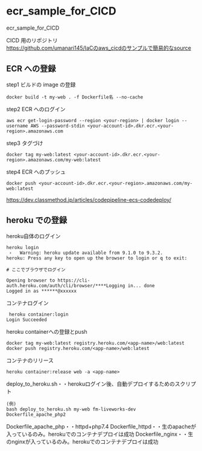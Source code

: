 # ecr_sample_for_CICD

ecr_sample_for_CICD

CICD 用のリポジトリ<br>
https://github.com/umanari145/IaCのaws_cicdのサンプルで簡易的なsource

## ECR への登録

step1 ビルドの image の登録

```
docker build -t my-web . -f Dockerfile名 --no-cache

```

step2 ECR へのログイン

```
aws ecr get-login-password --region <your-region> | docker login --username AWS --password-stdin <your-account-id>.dkr.ecr.<your-region>.amazonaws.com

```

step3 タグづけ

```
docker tag my-web:latest <your-account-id>.dkr.ecr.<your-region>.amazonaws.com/my-web:latest

```

step4 ECR へのプッシュ

```
docker push <your-account-id>.dkr.ecr.<your-region>.amazonaws.com/my-web:latest

```

https://dev.classmethod.jp/articles/codepipeline-ecs-codedeploy/



## heroku での登録

heroku自体のログイン
```
heroku login
 ›   Warning: heroku update available from 9.1.0 to 9.3.2.
heroku: Press any key to open up the browser to login or q to exit:

# ここでブラウザでログイン

Opening browser to https://cli-auth.heroku.com/auth/cli/browser/****Logging in... done
Logged in as ******@xxxxxx

```

コンテナログイン
```
 heroku container:login
Login Succeeded
```

heroku containerへの登録とpush
```
docker tag my-web:latest registry.heroku.com/<app-name>/web:latest
docker push registry.heroku.com/<app-name>/web:latest
```

コンテナのリリース
```
heroku container:release web -a <app-name>
```

deploy_to_heroku.sh・・herokuログイン後、自動デプロイするためのスクリプト
```
(例)
bash deploy_to_heroku.sh my-web fm-liveworks-dev Dockerfile_apache_php2
```
Dockerfile_apache_php・・httpd+php7.4
Dockerfile_httpd・・生のapacheが入っているのみ。herokuでのコンテナデプロイは成功
Dockerfile_nginx・・生のnginxが入っているのみ。herokuでのコンテナデプロイは成功
